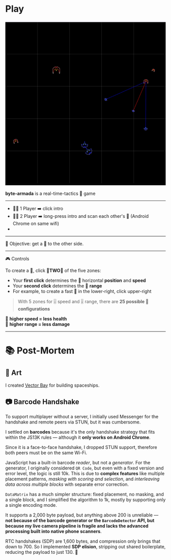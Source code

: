 <h1><a href="https://bacionejs.github.io/byte-armada/" style="text-decoration: none; color: inherit;">Play</a></h1>

[![Demo – Click to Play](README.jpg)](https://bacionejs.github.io/byte-armada/)

**byte-armada** is a real-time-tactics 🚀 game

---

- 🚀🤖 1 Player ➡️ click intro  
- 🚀🚀 2 Player ➡️ long-press intro and scan each other's 📱 (Android Chrome on same wifi)
- 
---

🥅 Objective: get a 🚀 to the other side.

---

🎮 Controls

To create a 🚀, click 🚨**TWO**🚨 of the five zones:

- Your **first click** determines the 🚀 horizontal **position** and **speed**  
- Your **second click** determines the 🔫 **range**  
- For example, to create a fast 🚀 in the lower-right, click upper-right  

> With 5 zones for 🎚️ speed and 🎚️ range, there are **25 possible 🚀 configurations**  

🚀 **higher speed = less health**  
🔫 **higher range = less damage**  

---

# 📚 Post-Mortem

## 🎨 Art

I created [Vector Bay](//github.com/bacionejs/vectorbay) for building spaceships.

## 📷 Barcode Handshake

To support multiplayer without a server, I initially used Messenger for the handshake and remote peers via STUN, but it was cumbersome.

I settled on **barcodes** because it's the only handshake strategy that fits within the JS13K rules — although it **only works on Android Chrome**.

Since it is a face-to-face handshake, I dropped STUN support, therefore both peers must be on the same Wi-Fi.

JavaScript has a built-in barcode *reader*, but not a *generator*. For the generator, I originally considered `QR Code`, but even with a fixed version and error level, the logic is still 10k. This is due to **complex features** like multiple placement patterns, *masking with scoring and selection*, and *interleaving data across multiple blocks* with separate error correction.

`DataMatrix` has a much simpler structure: fixed placement, no masking, and a single block, and I simplified the algorithm to 1k, mostly by supporting only a single encoding mode.

It supports a 2,000 byte payload, but anything above 200 is unreliable — **not because of the barcode generator or the `BarcodeDetector` API, but because my live camera pipeline is fragile and lacks the advanced processing built into native phone scanners**.

RTC handshakes (SDP) are 1,600 bytes, and compression only brings that down to 700. So I implemented **SDP elision**, stripping out shared boilerplate, reducing the payload to just 130. 🎉


